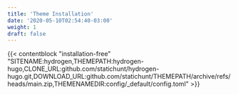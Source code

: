 ```yaml
---
title: 'Theme Installation'
date: '2020-05-10T02:54:40-03:00'
weight: 1
draft: false
---
```


{{< contentblock "installation-free" "SITENAME:hydrogen,THEMEPATH:hydrogen-hugo,CLONE_URL:github.com/statichunt/hydrogen-hugo.git,DOWNLOAD_URL:github.com/statichunt/THEMEPATH/archive/refs/heads/main.zip,THEMENAMEDIR:config/_default/config.toml" >}}